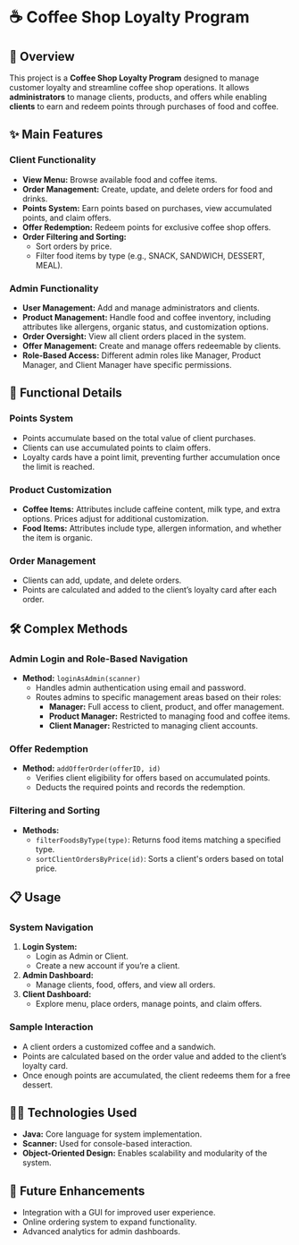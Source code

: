 # ☕ Coffee Shop Loyalty Program

## 📝 Overview

This project is a **Coffee Shop Loyalty Program** designed to manage customer loyalty and streamline coffee shop operations. It allows **administrators** to manage clients, products, and offers while enabling **clients** to earn and redeem points through purchases of food and coffee. 

## ✨ Main Features

### **Client Functionality**
- **View Menu:** Browse available food and coffee items.
- **Order Management:** Create, update, and delete orders for food and drinks.
- **Points System:** Earn points based on purchases, view accumulated points, and claim offers.
- **Offer Redemption:** Redeem points for exclusive coffee shop offers.
- **Order Filtering and Sorting:** 
  - Sort orders by price.
  - Filter food items by type (e.g., SNACK, SANDWICH, DESSERT, MEAL).

### **Admin Functionality**
- **User Management:** Add and manage administrators and clients.
- **Product Management:** Handle food and coffee inventory, including attributes like allergens, organic status, and customization options.
- **Order Oversight:** View all client orders placed in the system.
- **Offer Management:** Create and manage offers redeemable by clients.
- **Role-Based Access:** Different admin roles like Manager, Product Manager, and Client Manager have specific permissions.

## 🔧 Functional Details

### **Points System**
- Points accumulate based on the total value of client purchases.
- Clients can use accumulated points to claim offers.
- Loyalty cards have a point limit, preventing further accumulation once the limit is reached.

### **Product Customization**
- **Coffee Items:** Attributes include caffeine content, milk type, and extra options. Prices adjust for additional customization.
- **Food Items:** Attributes include type, allergen information, and whether the item is organic.

### **Order Management**
- Clients can add, update, and delete orders.
- Points are calculated and added to the client’s loyalty card after each order.

## 🛠️ Complex Methods

### **Admin Login and Role-Based Navigation**
- **Method:** `loginAsAdmin(scanner)`
  - Handles admin authentication using email and password.
  - Routes admins to specific management areas based on their roles:
    - **Manager:** Full access to client, product, and offer management.
    - **Product Manager:** Restricted to managing food and coffee items.
    - **Client Manager:** Restricted to managing client accounts.

### **Offer Redemption**
- **Method:** `addOfferOrder(offerID, id)`
  - Verifies client eligibility for offers based on accumulated points.
  - Deducts the required points and records the redemption.

### **Filtering and Sorting**
- **Methods:**
  - `filterFoodsByType(type)`: Returns food items matching a specified type.
  - `sortClientOrdersByPrice(id)`: Sorts a client's orders based on total price.

## 📋 Usage

### **System Navigation**
1. **Login System:**
   - Login as Admin or Client.
   - Create a new account if you’re a client.
2. **Admin Dashboard:**
   - Manage clients, food, offers, and view all orders.
3. **Client Dashboard:**
   - Explore menu, place orders, manage points, and claim offers.

### **Sample Interaction**
- A client orders a customized coffee and a sandwich.
- Points are calculated based on the order value and added to the client’s loyalty card.
- Once enough points are accumulated, the client redeems them for a free dessert.

## 🧑‍💻 Technologies Used
- **Java:** Core language for system implementation.
- **Scanner:** Used for console-based interaction.
- **Object-Oriented Design:** Enables scalability and modularity of the system.

## 🎯 Future Enhancements
- Integration with a GUI for improved user experience.
- Online ordering system to expand functionality.
- Advanced analytics for admin dashboards.


